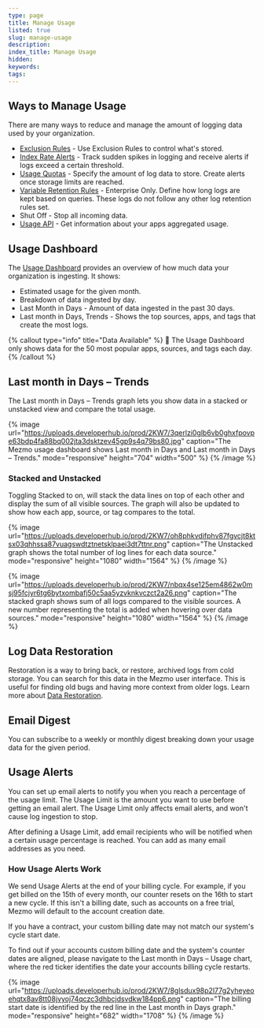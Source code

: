 ```yaml
---
type: page
title: Manage Usage
listed: true
slug: manage-usage
description: 
index_title: Manage Usage
hidden: 
keywords: 
tags: 
---
```


## Ways to Manage Usage

There are many ways to reduce and manage the amount of logging data used by your organization.

- [Exclusion Rules](https://docs.mezmo.com/docs/exclusion-rules) - Use Exclusion Rules to control what's stored.
- [Index Rate Alerts](https://docs.mezmo.com/docs/index-rate-alerts) - Track sudden spikes in logging and receive alerts if logs exceed a certain threshold.
- [Usage Quotas](https://docs.mezmo.com//docs/usage-quotas) - Specify the amount of log data to store. Create alerts once storage limits are reached.
- [Variable Retention Rules](https://docs.mezmo.com/docs/variable-retention) - Enterprise Only. Define how long logs are kept based on queries. These logs do not follow any other log retention rules set.
- Shut Off - Stop all incoming data.
- [Usage API](https://docs.mezmo.com/reference/about-the-usage-api) - Get information about your apps aggregated usage.

## Usage Dashboard

The [Usage Dashboard](https://app.mezmo.com/manage/ingestion) provides an overview of how much data your organization is ingesting. It shows:

- Estimated usage for the given month.
- Breakdown of data ingested by day.
- Last Month in Days - Amount of data ingested in the past 30 days.
- Last month in Days, Trends - Shows the top sources, apps, and tags that create the most logs.

{% callout type="info" title="Data Available" %}
📘  The Usage Dashboard only shows data for the 50 most popular apps, sources, and tags each day.
{% /callout %}

## Last month in Days – Trends

The Last month in Days – Trends graph lets you show data in a stacked or unstacked view and compare the total usage.

{% image url="https://uploads.developerhub.io/prod/2KW7/3qerlzi0glb6vb0ghxfpovpe63bdp4fa88bq002jta3dsktzev45gp9s4q79bs80.jpg" caption="The Mezmo usage dashboard shows Last month in Days and Last month in Days – Trends." mode="responsive" height="704" width="500" %}
{% /image %}

### Stacked and Unstacked

Toggling Stacked to on, will stack the data lines on top of each other and display the sum of all visible sources. The graph will also be updated to show how each app, source, or tag compares to the total.

{% image url="https://uploads.developerhub.io/prod/2KW7/oh8phkvdifphv87fgvcjt8ktsx03qhhssa87vuagswdtztnetsklpaei3dt7ttnr.png" caption="The Unstacked graph shows the total number of log lines for each data source." mode="responsive" height="1080" width="1564" %}
{% /image %}

{% image url="https://uploads.developerhub.io/prod/2KW7/nbqx4se125em4862w0msj95fcjyr6tg6bytxombafj50c5aa5yzvknkvczct2a26.png" caption="The stacked graph shows sum of all logs compared to the visible sources. A new number representing the total is added when hovering over data sources." mode="responsive" height="1080" width="1564" %}
{% /image %}

## Log Data Restoration

Restoration is a way to bring back, or restore, archived logs from cold storage. You can search for this data in the Mezmo user interface. This is useful for finding old bugs and having more context from older logs. Learn more about [Data Restoration](https://docs.mezmo.com/docs/data-restoration).

## Email Digest

You can subscribe to a weekly or monthly digest breaking down your usage data for the given period.

## Usage Alerts

You can set up email alerts to notify you when you reach a percentage of the usage limit. The Usage Limit is the amount you want to use before getting an email alert. The Usage Limit only affects email alerts, and won't cause log ingestion to stop.

After defining a Usage Limit, add email recipients who will be notified when a certain usage percentage is reached. You can add as many email addresses as you need.

### How Usage Alerts Work

We send Usage Alerts at the end of your billing cycle. For example, if you get billed on the 15th of every month, our counter resets on the 16th to start a new cycle. If this isn't a billing date, such as accounts on a free trial, Mezmo will default to the account creation date.

If you have a contract, your custom billing date may not match our system's cycle start date.

To find out if your accounts custom billing date and the system's counter dates are aligned, please navigate to the Last month in Days – Usage chart, where the red ticker identifies the date your accounts billing cycle restarts.

{% image url="https://uploads.developerhub.io/prod/2KW7/8glsdux98p2l77g2yheyeoehqtx8av8tt08jvyoj74qczc3dhbcjdsvdkw184pp6.png" caption="The billing start date is identified by the red line in the Last month in Days graph." mode="responsive" height="682" width="1708" %}
{% /image %}
